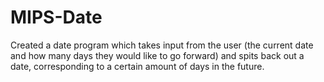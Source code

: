 # MIPS-Date
Created a date program which takes input from the user (the current date and how many days they would like to go forward) and spits back out a date, corresponding to a certain amount of days in the future.
